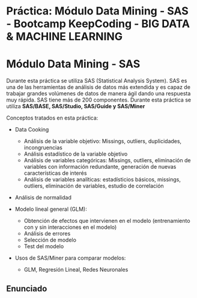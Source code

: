 # Práctica: Módulo Data Mining - SAS - Bootcamp KeepCoding - BIG DATA & MACHINE LEARNING

# Módulo Data Mining - SAS

Durante esta práctica se utiliza SAS (Statistical Analysis System). SAS es una de las herramientas 
de análisis de datos más extendida y es capaz de trabajar grandes volúmenes de datos de manera ágil dando una respuesta
muy rápida. SAS tiene más de 200 componentes. Durante esta práctica se utiliza **SAS/BASE, SAS/Studio, SAS/Guide y SAS/Miner**

Conceptos tratados en esta práctica:

- Data Cooking
   - Análisis de la variable objetivo: Missings, outliers, duplicidades, incongruencias
   - Análisis estadístico de la variable objetivo
   - Análisis de variables categóricas: Missings, outliers, eliminación de variables con información redundante, generación de nuevas características de interés
   - Análisis de variables analíticas: estadísticios básicos, missings, outliers, eliminación de variables, estudio de correlación
   
- Análisis de normalidad
- Modelo lineal general (GLM): 
    - Obtención de efectos que intervienen en el modelo (entrenamiento con y sin interacciones en el modelo)
    - Análisis de errores
    - Selección de modelo
    - Test del modelo
    
- Usos de SAS/Miner para comparar modelos:
     - GLM, Regresión Lineal, Redes Neuronales
  

## Enunciado
